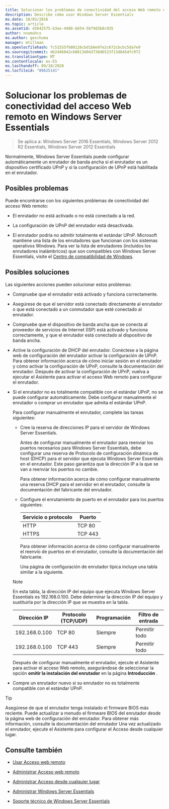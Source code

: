 ```yaml
---
title: Solucionar los problemas de conectividad del acceso Web remoto en Windows Server Essentials
description: Describe cómo usar Windows Server Essentials
ms.date: 10/03/2016
ms.topic: article
ms.assetid: d3642575-b3ee-4488-b654-5bf9d3b8c935
author: nnamuhcs
ms.author: geschuma
manager: mtillman
ms.openlocfilehash: fc51555f680126cbd1b6e9fe2c672cbcbc5da7e9
ms.sourcegitcommit: db2d46842c68813d043738d6523f13d8454fc972
ms.translationtype: MT
ms.contentlocale: es-ES
ms.lasthandoff: 09/10/2020
ms.locfileid: "89625141"
---
```

# <a name="troubleshoot-remote-web-access-connectivity-in-windows-server-essentials"></a>Solucionar los problemas de conectividad del acceso Web remoto en Windows Server Essentials

>Se aplica a: Windows Server 2016 Essentials, Windows Server 2012 R2 Essentials, Windows Server 2012 Essentials

 Normalmente, Windows Server Essentials puede configurar automáticamente un enrutador de banda ancha si el enrutador es un dispositivo certificado UPnP y si la configuración de UPnP está habilitada en el enrutador.

## <a name="possible-issues"></a>Posibles problemas
 Puede encontrarse con los siguientes problemas de conectividad del acceso Web remoto:

-   El enrutador no está activado o no está conectado a la red.

-   La configuración de UPnP del enrutador está desactivada.

-   El enrutador podría no admitir totalmente el estándar UPnP. Microsoft mantiene una lista de los enrutadores que funcionan con los sistemas operativos Windows. Para ver la lista de enrutadores (incluidos los enrutadores inalámbricos) que son compatibles con Windows Server Essentials, visite el [Centro de compatibilidad de Windows](https://www.microsoft.com/windows/compatibility/CompatCenter/Home).

## <a name="possible-fixes"></a>Posibles soluciones
 Las siguientes acciones pueden solucionar estos problemas:

- Compruebe que el enrutador está activado y funciona correctamente.

- Asegúrese de que el servidor está conectado directamente al enrutador o que está conectado a un conmutador que esté conectado al enrutador.

- Compruebe que el dispositivo de banda ancha que se conecta al proveedor de servicios de Internet (ISP) está activado y funciona correctamente, y que el enrutador está conectado al dispositivo de banda ancha.

- Active la configuración de DHCP del enrutador. Conéctese a la página web de configuración del enrutador activar la configuración de UPnP. Para obtener información acerca de cómo iniciar sesión en el enrutador y cómo activar la configuración de UPnP, consulte la documentación del enrutador. Después de activar la configuración de UPnP, vuelva a ejecutar el Asistente para activar el acceso Web remoto para configurar el enrutador.

- Si el enrutador no es totalmente compatible con el estándar UPnP, no se puede configurar automáticamente. Debe configurar manualmente el enrutador o comprar un enrutador que admita el estándar UPnP.

   Para configurar manualmente el enrutador, complete las tareas siguientes:

  - Cree la reserva de direcciones IP para el servidor de Windows Server Essentials.

     Antes de configurar manualmente el enrutador para reenviar los puertos necesarios para Windows Server Essentials, debe configurar una reserva de Protocolo de configuración dinámica de host (DHCP) para el servidor que ejecuta Windows Server Essentials en el enrutador. Este paso garantiza que la dirección IP a la que se van a reenviar los puertos no cambie.

     Para obtener información acerca de cómo configurar manualmente una reserva DHCP para el servidor en el enrutador, consulte la documentación del fabricante del enrutador.

  - Configure el enrutamiento de puerto en el enrutador para los puertos siguientes:

    |Servicio o protocolo|Puerto|
    |-------------------------|----------|
    |HTTP|TCP 80|
    |HTTPS|TCP 443|

    Para obtener información acerca de cómo configurar manualmente el reenvío de puertos en el enrutador, consulte la documentación del fabricante.

    Una página de configuración de enrutador típica incluye una tabla similar a la siguiente.

  > [!NOTE]
  >  En esta tabla, la dirección IP del equipo que ejecuta Windows Server Essentials es 192.168.0.100. Debe determinar la dirección IP del equipo y sustituirla por la dirección IP que se muestra en la tabla.

  |Dirección IP|Protocolo (TCP/UDP)|Programación|Filtro de entrada|
  |----------------|---------------------------|--------------|--------------------|
  |192.168.0.100|TCP 80|Siempre|Permitir todo|
  |192.168.0.100|TCP 443|Siempre|Permitir todo|

   Después de configurar manualmente el enrutador, ejecute el Asistente para activar el acceso Web remoto, asegurándose de seleccionar la opción **omitir la instalación del enrutador** en la página **Introducción** .

- Compre un enrutador nuevo si su enrutador no es totalmente compatible con el estándar UPnP.

> [!TIP]
>  Asegúrese de que el enrutador tenga instalado el firmware BIOS más reciente. Puede actualizar a menudo el firmware BIOS del enrutador desde la página web de configuración del enrutador. Para obtener más información, consulte la documentación del enrutador Una vez actualizado el enrutador, ejecute el Asistente para configurar el Acceso desde cualquier lugar.

## <a name="see-also"></a>Consulte también

-   [Usar Acceso web remoto](../use/Use-Remote-Web-Access-in-Windows-Server-Essentials.md)

-   [Administrar Acceso web remoto](../manage/Manage-Remote-Web-Access-in-Windows-Server-Essentials.md)

-   [Administrar Acceso desde cualquier lugar](../manage/Manage-Anywhere-Access-in-Windows-Server-Essentials.md)

-   [Administrar Windows Server Essentials](../manage/Manage-Windows-Server-Essentials.md)

-   [Soporte técnico de Windows Server Essentials](../support/Support-Windows-Server-Essentials.md)

